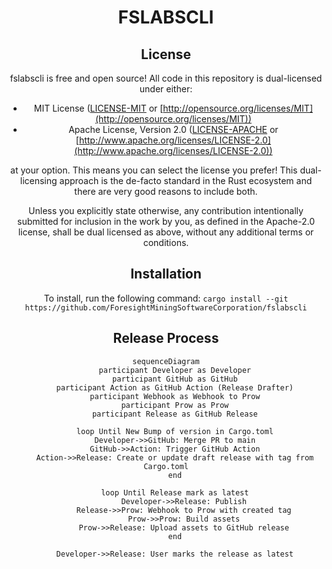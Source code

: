 <div align="center">

# FSLABSCLI

## License

fslabscli is free and open source! All code in this repository is dual-licensed under either:

* MIT License ([LICENSE-MIT](LICENSE-MIT) or [http://opensource.org/licenses/MIT](http://opensource.org/licenses/MIT))
* Apache License, Version 2.0 ([LICENSE-APACHE](LICENSE-APACHE) or [http://www.apache.org/licenses/LICENSE-2.0](http://www.apache.org/licenses/LICENSE-2.0))

at your option. This means you can select the license you prefer! This dual-licensing approach is the de-facto standard in the Rust ecosystem and there are very good reasons to include both.

Unless you explicitly state otherwise, any contribution intentionally submitted for inclusion in the work by you, as defined in the Apache-2.0 license, shall be dual licensed as above, without any additional terms or conditions.

## Installation

To install, run the following command:
``cargo install --git https://github.com/ForesightMiningSoftwareCorporation/fslabscli``

## Release Process
``` mermaid
sequenceDiagram
    participant Developer as Developer
    participant GitHub as GitHub
    participant Action as GitHub Action (Release Drafter)
    participant Webhook as Webhook to Prow
    participant Prow as Prow
    participant Release as GitHub Release

    loop Until New Bump of version in Cargo.toml
    Developer->>GitHub: Merge PR to main
    GitHub->>Action: Trigger GitHub Action
    Action->>Release: Create or update draft release with tag from Cargo.toml
    end

    loop Until Release mark as latest
        Developer->>Release: Publish
        Release->>Prow: Webhook to Prow with created tag
        Prow->>Prow: Build assets
        Prow->>Release: Upload assets to GitHub release
    end

    Developer->>Release: User marks the release as latest

```
